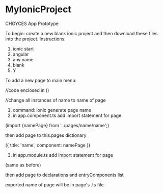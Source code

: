 # MyIonicProject
CHOYCES App Prototype

To begin:
create a new blank ionic project and then download these files into the project.
Instructions:
1. ionic start
2. angular
3. any name
4. blank
5. Y


To add a new page to main menu:

//code enclosed in ()

//change all instances of name to name of page
1. command: ionic generate page name
2. in app.component.ts add import statement for page

(import {namePage} from '../pages/name/name';)

   then add page to this.pages dictionary
   
({ title: 'name', component: namePage })

3. in app.module.ts add import statement for page

(same as before)

   then add page to declarations and entryComponents list
   
exported name of page will be in page's .ts file
